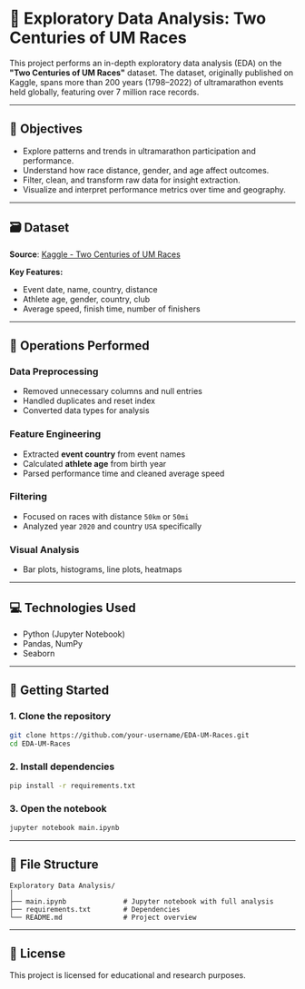 # 🏃 Exploratory Data Analysis: Two Centuries of UM Races

This project performs an in-depth exploratory data analysis (EDA) on the **"Two Centuries of UM Races"** dataset. The dataset, originally published on Kaggle, spans more than 200 years (1798–2022) of ultramarathon events held globally, featuring over 7 million race records.

---

## 📌 Objectives
- Explore patterns and trends in ultramarathon participation and performance.
- Understand how race distance, gender, and age affect outcomes.
- Filter, clean, and transform raw data for insight extraction.
- Visualize and interpret performance metrics over time and geography.

---

## 🗃️ Dataset
**Source**: [Kaggle - Two Centuries of UM Races](https://www.kaggle.com/datasets/fatihyavuzz/two-centuries-of-um-races)

**Key Features:**
- Event date, name, country, distance
- Athlete age, gender, country, club
- Average speed, finish time, number of finishers

---

## 🔧 Operations Performed

### Data Preprocessing
- Removed unnecessary columns and null entries
- Handled duplicates and reset index
- Converted data types for analysis

### Feature Engineering
- Extracted **event country** from event names
- Calculated **athlete age** from birth year
- Parsed performance time and cleaned average speed

### Filtering
- Focused on races with distance `50km` or `50mi`
- Analyzed year `2020` and country `USA` specifically

### Visual Analysis
- Bar plots, histograms, line plots, heatmaps

---

## 💻 Technologies Used

- Python (Jupyter Notebook)
- Pandas, NumPy
- Seaborn

---

## 🚀 Getting Started

### 1. Clone the repository
```bash
git clone https://github.com/your-username/EDA-UM-Races.git
cd EDA-UM-Races
```

### 2. Install dependencies
```bash
pip install -r requirements.txt
```

### 3. Open the notebook
```bash
jupyter notebook main.ipynb
```

---

## 📎 File Structure

```
Exploratory Data Analysis/
│
├── main.ipynb              # Jupyter notebook with full analysis
├── requirements.txt        # Dependencies
└── README.md               # Project overview
```

---

## 📌 License
This project is licensed for educational and research purposes.
